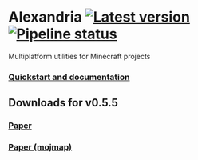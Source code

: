 Alexandria
[![Latest version](https://img.shields.io/maven-metadata/v?metadataUrl=https%3A%2F%2Fgitlab.com%2Fapi%2Fv4%2Fprojects%2F37885661%2Fpackages%2Fmaven%2Fio%2Fgitlab%2Faecsocket%2Falexandria-core%2Fmaven-metadata.xml)](https://gitlab.com/phosphorous/alexandria/-/packages/8022977)
[![Pipeline status](https://img.shields.io/gitlab/pipeline-status/phosphorous/alexandria?branch=main)](https://gitlab.com/phosphorous/alexandria/-/pipelines/latest)
===

Multiplatform utilities for Minecraft projects

### [Quickstart and documentation](https://phosphorous.gitlab.io/alexandria)

Downloads for v0.5.5
---

### [Paper](https://gitlab.com/api/v4/projects/37885661/jobs/artifacts/main/raw/paper/build/libs/alexandria-paper-0.5.5.jar?job=build)
### [Paper (mojmap)](https://gitlab.com/api/v4/projects/37885661/jobs/artifacts/main/raw/paper/build/libs/alexandria-paper-0.5.5-dev-all.jar?job=build)
